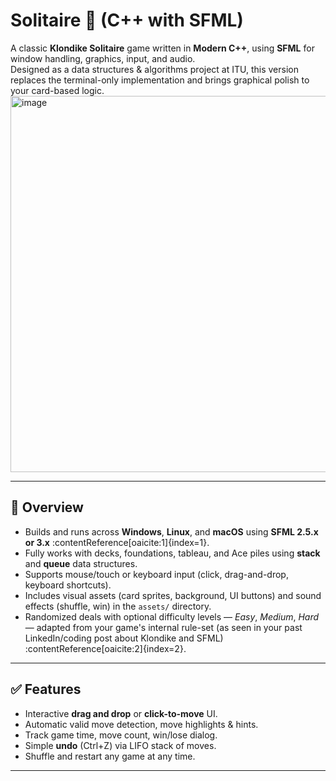# Solitaire 🎴 (C++ with SFML)

A classic **Klondike Solitaire** game written in **Modern C++**, using **SFML** for window handling, graphics, input, and audio.  
Designed as a data structures & algorithms project at ITU, this version replaces the terminal-only implementation and brings graphical polish to your card-based logic.
<img width="1028" height="602" alt="image" src="https://github.com/user-attachments/assets/cb1cce6b-5834-4c45-bb02-4cc110e496eb" />


---

## 🧭 Overview

- Builds and runs across **Windows**, **Linux**, and **macOS** using **SFML 2.5.x or 3.x** :contentReference[oaicite:1]{index=1}.
- Fully works with decks, foundations, tableau, and Ace piles using **stack** and **queue** data structures.
- Supports mouse/touch or keyboard input (click, drag-and-drop, keyboard shortcuts).
- Includes visual assets (card sprites, background, UI buttons) and sound effects (shuffle, win) in the `assets/` directory.
- Randomized deals with optional difficulty levels — *Easy*, *Medium*, *Hard* — adapted from your game's internal rule-set (as seen in your past LinkedIn/coding post about Klondike and SFML) :contentReference[oaicite:2]{index=2}.

---

## ✅ Features

- Interactive **drag and drop** or **click-to-move** UI.
- Automatic valid move detection, move highlights & hints.
- Track game time, move count, win/lose dialog.
- Simple **undo** (Ctrl+Z) via LIFO stack of moves.
- Shuffle and restart any game at any time.

---

